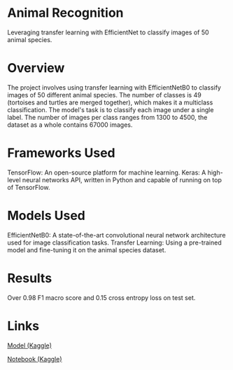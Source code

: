 # Animal Recognition

Leveraging transfer learning with EfficientNet to classify images of 50 animal species.


# Overview

The project involves using transfer learning with EfficientNetB0 to classify images of 50 different animal species. The number of classes is 49 (tortoises and turtles are merged together), which makes it a multiclass classification. The model's task is to classify each image under a single label. The number of images per class ranges from 1300 to 4500, the dataset as a whole contains 67000 images.

# Frameworks Used

TensorFlow: An open-source platform for machine learning.
Keras: A high-level neural networks API, written in Python and capable of running on top of TensorFlow.


# Models Used

EfficientNetB0: A state-of-the-art convolutional neural network architecture used for image classification tasks.
Transfer Learning: Using a pre-trained model and fine-tuning it on the animal species dataset.

# Results

Over 0.98 F1 macro score and 0.15 cross entropy loss on test set.

# Links

[Model (Kaggle)](https://github.com/AregSP/animal-recognition/edit/main/README.md)

[Notebook (Kaggle)](https://www.kaggle.com/code/quant27/animal-recognition)

